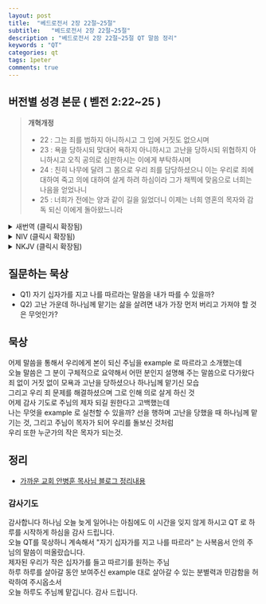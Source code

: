 ```yaml
---
layout: post
title:  "베드로전서 2장 22절~25절"
subtitle:   "베드로전서 2장 22절~25절"
description : "베드로전서 2장 22절~25절 QT 말씀 정리"
keywords : "QT"
categories: qt
tags: 1peter
comments: true
---
```


## 버전별 성경 본문 ( 벧전 2:22~25 )

> **개혁개정**
>* 22 : 그는 죄를 범하지 아니하시고 그 입에 거짓도 없으시며 
>* 23 : 욕을 당하시되 맞대어 욕하지 아니하시고 고난을 당하시되 위협하지 아니하시고 오직 공의로 심판하시는 이에게 부탁하시며 
>* 24 : 친히 나무에 달려 그 몸으로 우리 죄를 담당하셨으니 이는 우리로 죄에 대하여 죽고 의에 대하여 살게 하려 하심이라 그가 채찍에 맞음으로 너희는 나음을 얻었나니 
>* 25 : 너희가 전에는 양과 같이 길을 잃었더니 이제는 너희 영혼의 목자와 감독 되신 이에게 돌아왔느니라
<details>

<summary> 새번역 (클릭시 확장됨)</summary>
<div markdown="1">

>* 22 : 그는 죄를 지으신 일이 없고 그의 입에서는 아무런 거짓도 찾아볼 수 없었습니다.
>* 23 : 그는 모욕을 당하셨으나 모욕으로 갚지 않으시고, 고난을 당하셨으나 위협하지 않으시고, 정의롭게 심판하시는 이에게 다 맡기셨습니다.  
>* 24 : 그는 우리 죄를 자기의 몸에 몸소 지시고서, 나무에 달리셨습니다. 그것은, 우리가 죄에는 죽고 의에는 살게 하시려는 것이었습니다. 그가 매를 맞아 상함으로 여러분이 나음을 얻었습니다.
>* 25 : 전에는 여러분은 길 잃은 양과 같았으나, 이제는 여러분의 영혼의 목자이며 감독이신 그에게로 돌아왔습니다.
</div>
</details>

<details>
<summary> NIV (클릭시 확장됨)</summary>
<div markdown="1">

>* 22 : "He committed no sin, and no deceit was found in his mouth."
>* 23 : When they hurled their insults at him, he did not retaliate; when he suffered, he made no threats. Instead, he entrusted himself to him who judges justly. 
>* 24 : "He himself bore our sins" in his body on the cross, so that we might die to sins and live for righteousness; "by his wounds you have been healed."
>* 25 : For "you were like sheep going astray," but now you have returned to the Shepherd and Overseer of your souls.
</div>
</details>

<details>
<summary> NKJV (클릭시 확장됨)</summary>
<div markdown="1">

>* 22 : "Who committed no sin, Nor was deceit found in His mouth";
>* 23 : who, when He was reviled, did not revile in return; when He suffered, He did not threaten, but committed Himself to Him who judges righteously; 
>* 24 : who Himself bore our sins in His own body on the tree, that we, having died to sins, might live for righteousness—by whose stripes you were healed. 
>* 25 : For you were like sheep going astray, but have now returned to the Shepherd and Overseer of your souls.
</div>
</details>

## 질문하는 묵상

* Q1) 자기 십자가를 지고 나를 따르라는 말씀을 내가 따를 수 있을까?
* Q2) 고난 가운데 하나님께 맡기는 삶을 살려면 내가 가장 먼저 버리고 가져야 할 것은 무엇인가?

## 묵상
어제 말씀을 통해서 우리에게 본이 되신 주님을 example 로 따르라고 소개했는데  
오늘 말씀은 그 분이 구체적으로 요약해서 어떤 분인지 설명해 주는 말씀으로 다가왔다  
죄 없이 거짓 없이 모욕과 고난을 당하셨으나 하나님께 맡기신 모습  
그리고 우리 죄 문제를 해결하셨으며 그로 인해 의로 살게 하신 것  
어제 감사 기도로 주님의 제자 되길 원한다고 고백했는데  
나는 무엇을 example 로 실천할 수 있을까? 
선을 행하며 고난을 당했을 때 하나님께 맡기는 것, 그리고 주님이 목자가 되어 우리를 돌보신 것처럼  
우리 또한 누군가의 작은 목자가 되는것.

## 정리
* [가까운 교회 안병훈 목사님 블로그 정리내용](https://blog.naver.com/tolerance2018/221437915028)

### 감사기도
감사합니다 하나님
오늘 늦게 일어나는 아침에도 이 시간을 잊지 않게 하시고 QT 로 하루를 시작하게 하심을 감사 드립니다.  
오늘 QT를 묵상하니 계속해서 "자기 십자가를 지고 나를 따르라" 는 사복음서 안의 주님의 말씀이 떠올랐습니다.  
제자된 우리가 작은 십자가를 들고 따르기를 원하는 주님  
하루 하루를 살아갈 동안 보여주신 example 대로 살아갈 수 있는 분별력과 민감함을 허락하여 주시옵소서  
오늘 하루도 주님께 맡깁니다. 
감사 드립니다.